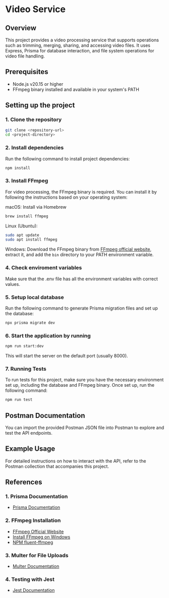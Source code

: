 # Video Service

## Overview

This project provides a video processing service that supports operations such as trimming, merging, sharing, and accessing video files. It uses Express, Prisma for database interaction, and file system operations for video file handling.

## Prerequisites

- Node.js v20.15 or higher
- FFmpeg binary installed and available in your system's PATH

## Setting up the project

### 1. Clone the repository

```bash
git clone <repository-url>
cd <project-directory>
```

### 2. Install dependencies

Run the following command to install project dependencies:

```bash
npm install
```

### 3. Install FFmpeg

For video processing, the FFmpeg binary is required. You can install it by following the instructions based on your operating system:

macOS: Install via Homebrew

```bash
brew install ffmpeg
```

Linux (Ubuntu):

```bash
sudo apt update
sudo apt install ffmpeg
```

Windows: Download the FFmpeg binary from [FFmpeg official website](https://ffmpeg.org/download.html), extract it, and add the `bin` directory to your PATH environment variable.

### 4. Check enviroment variables

Make sure that the .env file has all the environment variables with correct values.

### 5. Setup local database

Run the following command to generate Prisma migration files and set up the database:

```bash
npx prisma migrate dev
```

### 6. Start the application by running

```bash
npm run start:dev
```

This will start the server on the default port (usually 8000).

### 7. Running Tests

To run tests for this project, make sure you have the necessary environment set up, including the database and FFmpeg binary. Once set up, run the following command:

```bash
npm run test
```

## Postman Documentation

You can import the provided Postman JSON file into Postman to explore and test the API endpoints.

## Example Usage

For detailed instructions on how to interact with the API, refer to the Postman collection that accompanies this project.

## References

### 1. **Prisma Documentation**

- [Prisma Documentation](https://www.prisma.io/docs/)

### 2. **FFmpeg Installation**

- [FFmpeg Official Website](https://ffmpeg.org/)
- [Install FFmpeg on Windows](https://www.wikihow.com/Install-FFmpeg-on-Windows)
- [NPM fluent-ffmpeg](https://www.npmjs.com/package/fluent-ffmpeg)

### 3. **Multer for File Uploads**

- [Multer Documentation](https://www.npmjs.com/package/multer)

### 4. **Testing with Jest**

- [Jest Documentation](https://jestjs.io/docs/getting-started)
